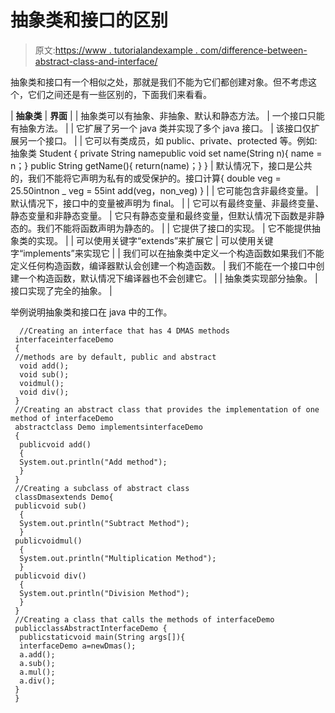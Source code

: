 # 抽象类和接口的区别

> 原文:[https://www . tutorialandexample . com/difference-between-abstract-class-and-interface/](https://www.tutorialandexample.com/difference-between-abstract-class-and-interface/)

抽象类和接口有一个相似之处，那就是我们不能为它们都创建对象。但不考虑这个，它们之间还是有一些区别的，下面我们来看看。

| **抽象类** | **界面** |
| 抽象类可以有抽象、非抽象、默认和静态方法。 | 一个接口只能有抽象方法。 |
| 它扩展了另一个 java 类并实现了多个 java 接口。 | 该接口仅扩展另一个接口。 |
| 它可以有类成员，如 public、private、protected 等。例如:抽象类 Student { private String namepublic void set name(String n){ name = n；} public String getName(){ return(name)；} } | 默认情况下，接口是公共的，我们不能将它声明为私有的或受保护的。接口计算{ double veg = 25.50intnon _ veg = 55int add(veg，non_veg) } |
| 它可能包含非最终变量。 | 默认情况下，接口中的变量被声明为 final。 |
| 它可以有最终变量、非最终变量、静态变量和非静态变量。 | 它只有静态变量和最终变量，但默认情况下函数是非静态的。我们不能将函数声明为静态的。 |
| 它提供了接口的实现。 | 它不能提供抽象类的实现。 |
| 可以使用关键字“extends”来扩展它 | 可以使用关键字“implements”来实现它 |
| 我们可以在抽象类中定义一个构造函数如果我们不能定义任何构造函数，编译器默认会创建一个构造函数。 | 我们不能在一个接口中创建一个构造函数，默认情况下编译器也不会创建它。 |
| 抽象类实现部分抽象。 | 接口实现了完全的抽象。 |

举例说明抽象类和接口在 java 中的工作。

```
  //Creating an interface that has 4 DMAS methods 
 interfaceinterfaceDemo
 { 
 //methods are by default, public and abstract
  void add(); 
  void sub(); 
  voidmul(); 
  void div(); 
 } 
 //Creating an abstract class that provides the implementation of one method of interfaceDemo
 abstractclass Demo implementsinterfaceDemo
 { 
  publicvoid add()
  {
  System.out.println("Add method");
  } 
 } 
 //Creating a subclass of abstract class 
 classDmasextends Demo{ 
 publicvoid sub()
  {
  System.out.println("Subtract Method");
  } 
 publicvoidmul()
  {
  System.out.println("Multiplication Method");
  } 
 publicvoid div()
  {
  System.out.println("Division Method");
  } 
 }
 //Creating a class that calls the methods of interfaceDemo
 publicclassAbstractInterfaceDemo {
  publicstaticvoid main(String args[]){ 
  interfaceDemo a=newDmas(); 
  a.add(); 
  a.sub(); 
  a.mul(); 
  a.div(); 
 }
 }  
```